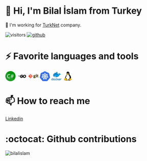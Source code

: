 # 👋  Hi, I'm Bilal İslam from Turkey

<!--
**bilalislam/bilalislam** is a ✨ _special_ ✨ repository because its `README.md` (this file) appears on your GitHub profile.

Here are some ideas to get you started:

- 🔭 I’m currently working on ...
- 🌱 I’m currently learning ...
- 👯 I’m looking to collaborate on ...
- 🤔 I’m looking for help with ...
- 💬 Ask me about ...
- 📫 How to reach me: ...
- 😄 Pronouns: ...
- ⚡ Fun fact: ...
-->


👯 I'm working for [TurkNet](https://turk.net/) company.

![visitors](https://visitor-badge.glitch.me/badge?page_id=bilalislam.bilalislam)
[<img alt="github" src="https://img.shields.io/badge/github-bilalislam-8da0cb?style=for-the-badge&labelColor=555555&logo=github" height="20">](https://github.com/bilalislam)

# ⚡ Favorite languages and tools

<code><img height="32" src="https://raw.githubusercontent.com/github/explore/80688e429a7d4ef2fca1e82350fe8e3517d3494d/topics/csharp/csharp.png"></code>
<code><img height="32" src="https://raw.githubusercontent.com/github/explore/80688e429a7d4ef2fca1e82350fe8e3517d3494d/topics/go/go.png"></code>
<code><img height="32" src="https://raw.githubusercontent.com/github/explore/80688e429a7d4ef2fca1e82350fe8e3517d3494d/topics/git/git.png"></code>
<code><img height="32" src="https://raw.githubusercontent.com/github/explore/80688e429a7d4ef2fca1e82350fe8e3517d3494d/topics/kubernetes/kubernetes.png"></code>
<code><img height="32" src="https://raw.githubusercontent.com/github/explore/80688e429a7d4ef2fca1e82350fe8e3517d3494d/topics/docker/docker.png"></code>
<code><img height="32" src="https://raw.githubusercontent.com/github/explore/80688e429a7d4ef2fca1e82350fe8e3517d3494d/topics/linux/linux.png"></code>


# 📫 How to reach me

[Linkedin](https://www.linkedin.com/in/bilalislam/)


# :octocat: Github contributions

<img src="https://github-readme-stats.vercel.app/api?username=bilalislam&show_icons=true&count_private=true&theme=algolia" alt="bilalislam" />
